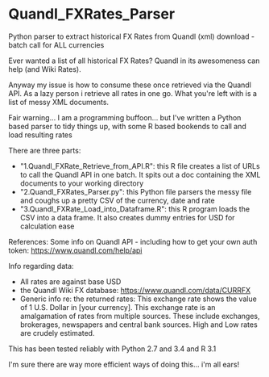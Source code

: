 # Quandl_FXRates_Parser

Python parser to extract historical FX Rates from Quandl (xml) download - batch call for ALL currencies

Ever wanted a list of all historical FX Rates? Quandl in its awesomeness can help (and Wiki Rates).

Anyway my issue is how to consume these once retrieved via the Quandl API. As a lazy person i retrieve all rates in one go. What you're left with is a list of messy XML documents.

Fair warning... I am a programming buffoon... but I've written a Python based parser to tidy things up, with some R based bookends to call and load resulting rates

There are three parts:
- "1.Quandl_FXRate_Retrieve_from_API.R": this R file creates a list of URLs to call the Quandl API in one batch. It spits out a doc containing the XML documents to your working directory
- "2.Quandl_FXRates_Parser.py": this Python file parsers the messy file and coughs up a pretty CSV of the currency, date and rate
- "3.Quandl_FXRate_Load_into_Dataframe.R": this R program loads the CSV into a data frame. It also creates dummy entries for USD for calculation ease

References:
Some info on Quandl API - including how to get your own auth token:
https://www.quandl.com/help/api

Info regarding data:
- All rates are against base USD
- the Quandl Wiki FX database: https://www.quandl.com/data/CURRFX
- Generic info re: the returned rates: This exchange rate shows the value of 1 U.S. Dollar in [your currency]. This exchange rate is an amalgamation of rates from multiple sources.  These include exchanges, brokerages, newspapers and central bank sources. High and Low rates are crudely estimated.

This has been tested reliably with Python 2.7 and 3.4 and R 3.1

I'm sure there are way more efficient ways of doing this... i'm all ears!

